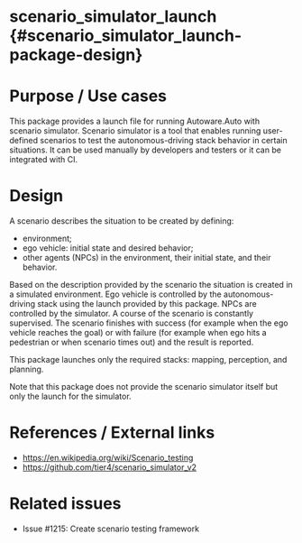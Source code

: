 scenario_simulator_launch {#scenario_simulator_launch-package-design}
===========

# Purpose / Use cases

This package provides a launch file for running Autoware.Auto with scenario simulator. Scenario simulator is a tool that enables running user-defined scenarios to test the autonomous-driving stack behavior in certain situations. It can be used manually by developers and testers or it can be integrated with CI.

# Design

A scenario describes the situation to be created by defining:
* environment;
* ego vehicle: initial state and desired behavior;
* other agents (NPCs) in the environment, their initial state, and their behavior.

Based on the description provided by the scenario the situation is created in a simulated environment. Ego vehicle is controlled by the autonomous-driving stack using the launch provided by this package. NPCs are controlled by the simulator. A course of the scenario is constantly supervised. The scenario finishes with success (for example when the ego vehicle reaches the goal) or with failure (for example when ego hits a pedestrian or when scenario times out) and the result is reported.

This package launches only the required stacks: mapping, perception, and planning.

Note that this package does not provide the scenario simulator itself but only the launch for the simulator.

# References / External links
- https://en.wikipedia.org/wiki/Scenario_testing
- https://github.com/tier4/scenario_simulator_v2

# Related issues
- Issue #1215: Create scenario testing framework
